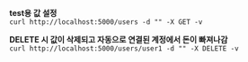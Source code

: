 **test용 값 설정**  
`curl http://localhost:5000/users -d "" -X GET -v`

**DELETE 시 값이 삭제되고 자동으로 연결된 계정에서 돈이 빠져나감**  
`curl http://localhost:5000/users/user1 -d "" -X DELETE -v`
